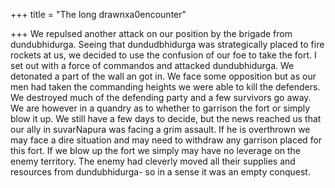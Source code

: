 +++
title = "The long drawnxa0encounter"

+++
We repulsed another attack on our position by the brigade from
dundubhidurga. Seeing that dundudbhidurga was strategically placed to
fire rockets at us, we decided to use the confusion of our foe to take
the fort. I set out with a force of commandos and attacked
dundubhidurga. We detonated a part of the wall an got in. We face some
opposition but as our men had taken the commanding heights we were able
to kill the defenders. We destroyed much of the defending party and a
few survivors go away. We are however in a quandry as to whether to
garrison the fort or simply blow it up. We still have a few days to
decide, but the news reached us that our ally in suvarNapura was facing
a grim assault. If he is overthrown we may face a dire situation and may
need to withdraw any garrison placed for this fort. If we blow up the
fort we simply may have no leverage on the enemy territory. The enemy
had cleverly moved all their supplies and resources from dundubhidurga-
so in a sense it was an empty conquest.
